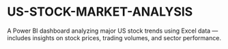 # US-STOCK-MARKET-ANALYSIS
A Power BI dashboard analyzing major US stock trends using Excel data — includes insights on stock prices, trading volumes, and sector performance.

